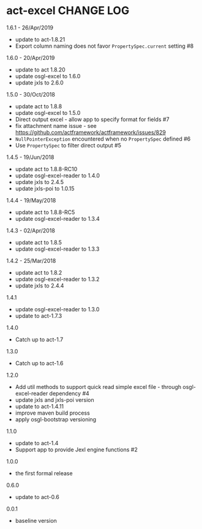 # act-excel CHANGE LOG

1.6.1 - 26/Apr/2019
* update to act-1.8.21
* Export column naming does not favor `PropertySpec.current` setting #8

1.6.0 - 20/Apr/2019
* update to act 1.8.20
* update osgl-excel to 1.6.0
* update jxls to 2.6.0

1.5.0 - 30/Oct/2018
* update act to 1.8.8
* update osgl-excel to 1.5.0
* Direct output excel - allow app to specify format for fields #7
* fix attachment name issue - see https://github.com/actframework/actframework/issues/829
* `NullPointerException` encountered when no `PropertySpec` defined #6
* Use `PropertySpec` to filter direct output #5

1.4.5 - 19/Jun/2018
* update act to 1.8.8-RC10
* update osgl-excel-reader to 1.4.0
* update jxls to 2.4.5
* update jxls-poi to 1.0.15

1.4.4 - 19/May/2018
* update act to 1.8.8-RC5
* update osgl-excel-reader to 1.3.4

1.4.3 - 02/Apr/2018
* update act to 1.8.5
* update osgl-excel-reader to 1.3.3

1.4.2 - 25/Mar/2018
* update act to 1.8.2
* update osgl-excel-reader to 1.3.2
* update jxls to 2.4.4

1.4.1
* update osgl-excel-reader to 1.3.0
* update to act-1.7.3

1.4.0
* Catch up to act-1.7

1.3.0
* Catch up to act-1.6

1.2.0
* Add util methods to support quick read simple excel file - through osgl-excel-reader dependency #4 
* update jxls and jxls-poi version
* update to act-1.4.11
* improve maven build process
* apply osgl-bootstrap versioning

1.1.0
* update to act-1.4
* Support app to provide Jexl engine functions #2

1.0.0
* the first formal release

0.6.0
* update to act-0.6

0.0.1
* baseline version
 
